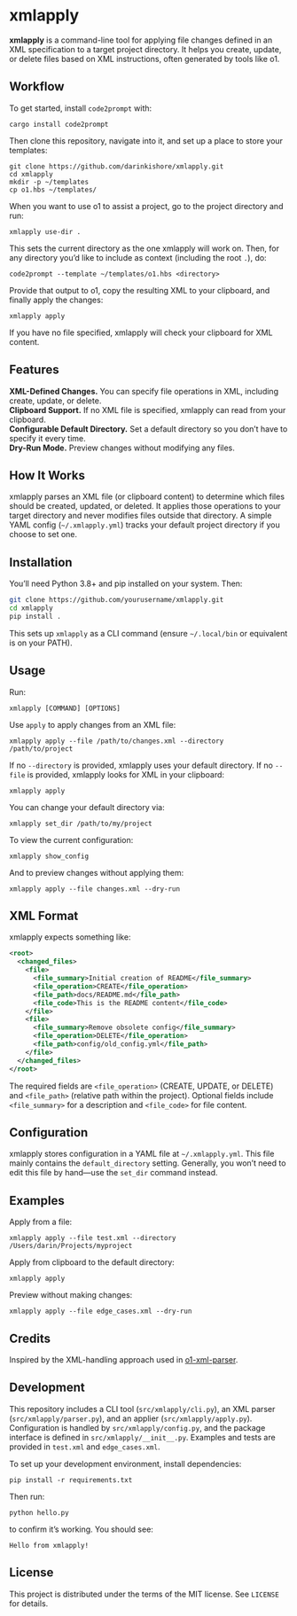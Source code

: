 # xmlapply

**xmlapply** is a command-line tool for applying file changes defined in an XML specification to a target project directory. It helps you create, update, or delete files based on XML instructions, often generated by tools like o1.

## Workflow

To get started, install `code2prompt` with:
```
cargo install code2prompt
```
Then clone this repository, navigate into it, and set up a place to store your templates:
```
git clone https://github.com/darinkishore/xmlapply.git
cd xmlapply
mkdir -p ~/templates
cp o1.hbs ~/templates/
```
When you want to use o1 to assist a project, go to the project directory and run:
```
xmlapply use-dir . 
```
This sets the current directory as the one xmlapply will work on. Then, for any directory you’d like to include as context (including the root `.`), do:
```
code2prompt --template ~/templates/o1.hbs <directory>
```
Provide that output to o1, copy the resulting XML to your clipboard, and finally apply the changes:
```
xmlapply apply
```
If you have no file specified, xmlapply will check your clipboard for XML content.

## Features

**XML-Defined Changes.** You can specify file operations in XML, including create, update, or delete.  
**Clipboard Support.** If no XML file is specified, xmlapply can read from your clipboard.  
**Configurable Default Directory.** Set a default directory so you don’t have to specify it every time.  
**Dry-Run Mode.** Preview changes without modifying any files.

## How It Works

xmlapply parses an XML file (or clipboard content) to determine which files should be created, updated, or deleted. It applies those operations to your target directory and never modifies files outside that directory. A simple YAML config (`~/.xmlapply.yml`) tracks your default project directory if you choose to set one.

## Installation

You’ll need Python 3.8+ and pip installed on your system. Then:

```bash
git clone https://github.com/yourusername/xmlapply.git
cd xmlapply
pip install .
```
This sets up `xmlapply` as a CLI command (ensure `~/.local/bin` or equivalent is on your PATH).

## Usage

Run:
```
xmlapply [COMMAND] [OPTIONS]
```
Use `apply` to apply changes from an XML file:
```
xmlapply apply --file /path/to/changes.xml --directory /path/to/project
```
If no `--directory` is provided, xmlapply uses your default directory. If no `--file` is provided, xmlapply looks for XML in your clipboard:
```
xmlapply apply
```
You can change your default directory via:
```
xmlapply set_dir /path/to/my/project
```
To view the current configuration:
```
xmlapply show_config
```
And to preview changes without applying them:
```
xmlapply apply --file changes.xml --dry-run
```

## XML Format

xmlapply expects something like:
```xml
<root>
  <changed_files>
    <file>
      <file_summary>Initial creation of README</file_summary>
      <file_operation>CREATE</file_operation>
      <file_path>docs/README.md</file_path>
      <file_code>This is the README content</file_code>
    </file>
    <file>
      <file_summary>Remove obsolete config</file_summary>
      <file_operation>DELETE</file_operation>
      <file_path>config/old_config.yml</file_path>
    </file>
  </changed_files>
</root>
```
The required fields are `<file_operation>` (CREATE, UPDATE, or DELETE) and `<file_path>` (relative path within the project). Optional fields include `<file_summary>` for a description and `<file_code>` for file content.

## Configuration

xmlapply stores configuration in a YAML file at `~/.xmlapply.yml`. This file mainly contains the `default_directory` setting. Generally, you won’t need to edit this file by hand—use the `set_dir` command instead.

## Examples

Apply from a file:
```
xmlapply apply --file test.xml --directory /Users/darin/Projects/myproject
```
Apply from clipboard to the default directory:
```
xmlapply apply
```
Preview without making changes:
```
xmlapply apply --file edge_cases.xml --dry-run
```

## Credits

Inspired by the XML-handling approach used in [o1-xml-parser](https://github.com/mckaywrigley/o1-xml-parser).

## Development

This repository includes a CLI tool (`src/xmlapply/cli.py`), an XML parser (`src/xmlapply/parser.py`), and an applier (`src/xmlapply/apply.py`). Configuration is handled by `src/xmlapply/config.py`, and the package interface is defined in `src/xmlapply/__init__.py`. Examples and tests are provided in `test.xml` and `edge_cases.xml`. 

To set up your development environment, install dependencies:
```
pip install -r requirements.txt
```
Then run:
```
python hello.py
```
to confirm it’s working. You should see:

```
Hello from xmlapply!
```

## License

This project is distributed under the terms of the MIT license. See `LICENSE` for details.
